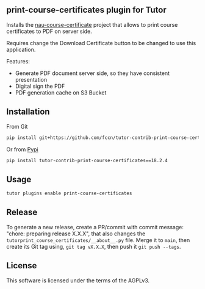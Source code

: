 print-course-certificates plugin for Tutor
---------------

Installs the [nau-course-certificate](https://github.com/fccn/nau-course-certificate/) project that allows to print course certificates to PDF on server side.

Requires change the Download Certificate button to be changed to use this application.

Features:
- Generate PDF document server side, so they have consistent presentation
- Digital sign the PDF
- PDF generation cache on S3 Bucket

## Installation

From Git
```bash
pip install git+https://github.com/fccn/tutor-contrib-print-course-certificates@v18.2.4
```

Or from [Pypi](https://pypi.org/project/tutor-contrib-print-course-certificates/)

```bash
pip install tutor-contrib-print-course-certificates==18.2.4
```

## Usage

```bash
tutor plugins enable print-course-certificates
```

## Release

To generate a new release, create a PR/commit with commit message: "chore: preparing release X.X.X", that also changes the `tutorprint_course_certificates/__about__.py` file. Merge it to `main`, then create its Git tag using, `git tag vX.X.X`, then push it `git push --tags`.

## License

This software is licensed under the terms of the AGPLv3.
